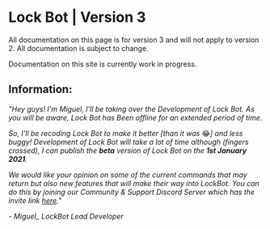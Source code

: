 # Lock Bot \| Version 3

All documentation on this page is for version 3 and will not apply to version 2. All documentation is subject to change.

Documentation on this site is currently work in progress.

## **Information:**

_"Hey guys! I'm Miguel, I'll be taking over the Development of Lock Bot. As you will be aware, Lock Bot has Been offline for an extended period of time._

_So, I'll be recoding Lock Bot to make it better \[than it was_ 😂_\] and less buggy! Development of Lock Bot will take a lot of time although \(fingers crossed\), I can publish the **beta** version of Lock Bot on the **1st January 2021**._

_We would like your opinion on some of the current commands that may return but also new features that will make their way into LockBot. You can do this by joining our Community & Support Discord Server which has the invite link_ [_here_](https://discord.gg/9t2csSh)_."_

_- Miguel\_ LockBot Lead Developer_

